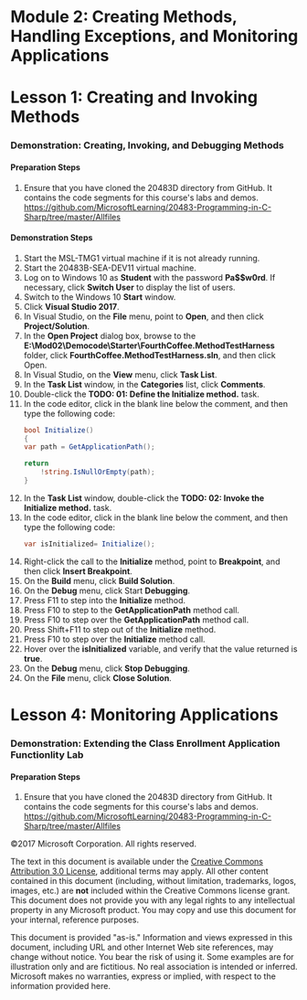 # Module 2: Creating Methods, Handling Exceptions, and Monitoring Applications

# Lesson 1: Creating and Invoking Methods

### Demonstration: Creating, Invoking, and Debugging Methods

#### Preparation Steps

1. Ensure that you have cloned the 20483D directory from GitHub. It contains the code segments for this course's labs and demos. https://github.com/MicrosoftLearning/20483-Programming-in-C-Sharp/tree/master/Allfiles


#### Demonstration Steps

1.	Start the MSL-TMG1 virtual machine if it is not already running.
2.	Start the 20483B-SEA-DEV11 virtual machine.
3.	Log on to Windows 10 as **Student** with the password **Pa$$w0rd**. If necessary, click **Switch User** to display the list of users.
4.	Switch to the Windows 10 **Start** window.
5.	Click **Visual Studio 2017**.
6.	In Visual Studio, on the **File** menu, point to **Open**, and then click **Project/Solution**.
7.	In the **Open Project** dialog box, browse to the **E:\Mod02\Democode\Starter\FourthCoffee.MethodTestHarness** folder, click **FourthCoffee.MethodTestHarness.sln**, and then click Open.
8.	In Visual Studio, on the **View** menu, click **Task List**.
9.	In the **Task List** window, in the **Categories** list, click **Comments**.
10.	Double-click the **TODO: 01: Define the Initialize method.** task.
11.	In the code editor, click in the blank line below the comment, and then type the following code:
    ```cs
    bool Initialize()
    {
    var path = GetApplicationPath();

    return
        !string.IsNullOrEmpty(path);
    } 
    ```
12.	In the **Task List** window, double-click the **TODO: 02: Invoke the Initialize method.** task.
13.	In the code editor, click in the blank line below the comment, and then type the following code:
    ```cs
    var isInitialized= Initialize();
    ```
14.	Right-click the call to the **Initialize** method, point to **Breakpoint**, and then click **Insert Breakpoint**.
15.	On the **Build** menu, click **Build Solution**.
16.	On the **Debug** menu, click Start **Debugging**.
17.	Press F11 to step into the **Initialize** method.
18.	Press F10 to step to the **GetApplicationPath** method call.
19.	Press F10 to step over the **GetApplicationPath** method call.
20.	Press Shift+F11 to step out of the **Initialize** method.
21.	Press F10 to step over the **Initialize** method call.
22.	Hover over the **isInitialized** variable, 
and verify that the value returned is **true**.
23.	On the **Debug** menu, click **Stop Debugging**.
24.	On the **File** menu, click **Close Solution**.


# Lesson 4: Monitoring Applications

### Demonstration: Extending the Class Enrollment Application Functionlity Lab

#### Preparation Steps

1. Ensure that you have cloned the 20483D directory from GitHub. It contains the code segments for this course's labs and demos. https://github.com/MicrosoftLearning/20483-Programming-in-C-Sharp/tree/master/Allfiles


©2017 Microsoft Corporation. All rights reserved.

The text in this document is available under the  [Creative Commons Attribution 3.0 License](https://creativecommons.org/licenses/by/3.0/legalcode), additional terms may apply. All other content contained in this document (including, without limitation, trademarks, logos, images, etc.) are  **not**  included within the Creative Commons license grant. This document does not provide you with any legal rights to any intellectual property in any Microsoft product. You may copy and use this document for your internal, reference purposes.

This document is provided &quot;as-is.&quot; Information and views expressed in this document, including URL and other Internet Web site references, may change without notice. You bear the risk of using it. Some examples are for illustration only and are fictitious. No real association is intended or inferred. Microsoft makes no warranties, express or implied, with respect to the information provided here.
